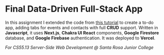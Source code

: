 # Final Data-Driven Full-Stack App

In this assignment I extended the code from [this 
tutorial](https://javascript.plainenglish.io/how-to-create-todo-app-with-nextjs-firebase-383dcee65076)
to create a to-do app, adding tabs for events and  contacts with full **CRUD** support.
 Written in **Javascript**, it uses **Next.js**, **Chakra UI React** components,
**Google Firestore** database,
 and **Google Firebase** authentication.  It was deployed to **Vercel**.

*For CS55.13 Server-Side Web Development @ Santa Rosa Junior College*